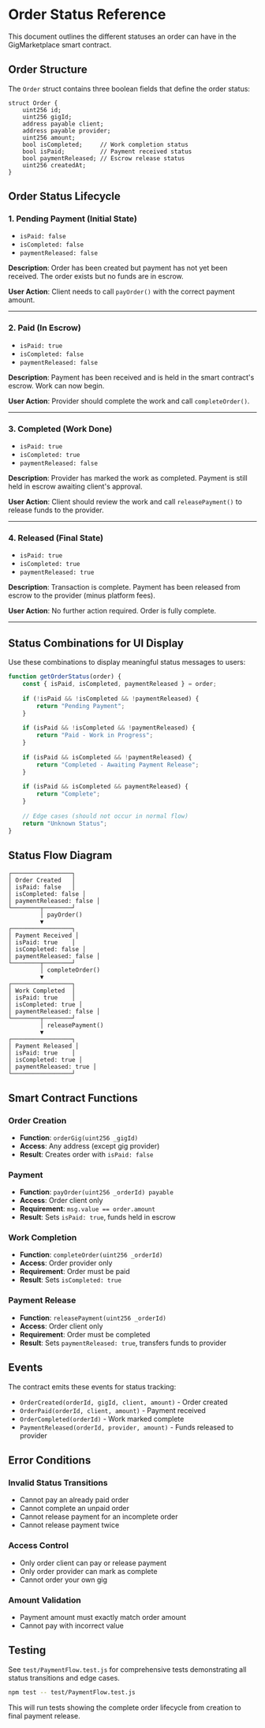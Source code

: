 # Order Status Reference

This document outlines the different statuses an order can have in the GigMarketplace smart contract.

## Order Structure

The `Order` struct contains three boolean fields that define the order status:

```solidity
struct Order {
    uint256 id;
    uint256 gigId;
    address payable client;
    address payable provider;
    uint256 amount;
    bool isCompleted;     // Work completion status
    bool isPaid;          // Payment received status  
    bool paymentReleased; // Escrow release status
    uint256 createdAt;
}
```

## Order Status Lifecycle

### 1. **Pending Payment** (Initial State)
- `isPaid: false`
- `isCompleted: false` 
- `paymentReleased: false`

**Description**: Order has been created but payment has not yet been received. The order exists but no funds are in escrow.

**User Action**: Client needs to call `payOrder()` with the correct payment amount.

---

### 2. **Paid (In Escrow)**
- `isPaid: true`
- `isCompleted: false`
- `paymentReleased: false`

**Description**: Payment has been received and is held in the smart contract's escrow. Work can now begin.

**User Action**: Provider should complete the work and call `completeOrder()`.

---

### 3. **Completed (Work Done)**
- `isPaid: true`
- `isCompleted: true`
- `paymentReleased: false`

**Description**: Provider has marked the work as completed. Payment is still held in escrow awaiting client's approval.

**User Action**: Client should review the work and call `releasePayment()` to release funds to the provider.

---

### 4. **Released (Final State)**
- `isPaid: true`
- `isCompleted: true`
- `paymentReleased: true`

**Description**: Transaction is complete. Payment has been released from escrow to the provider (minus platform fees).

**User Action**: No further action required. Order is fully complete.

---

## Status Combinations for UI Display

Use these combinations to display meaningful status messages to users:

```javascript
function getOrderStatus(order) {
    const { isPaid, isCompleted, paymentReleased } = order;
    
    if (!isPaid && !isCompleted && !paymentReleased) {
        return "Pending Payment";
    }
    
    if (isPaid && !isCompleted && !paymentReleased) {
        return "Paid - Work in Progress";
    }
    
    if (isPaid && isCompleted && !paymentReleased) {
        return "Completed - Awaiting Payment Release";
    }
    
    if (isPaid && isCompleted && paymentReleased) {
        return "Complete";
    }
    
    // Edge cases (should not occur in normal flow)
    return "Unknown Status";
}
```

## Status Flow Diagram

```
┌─────────────────┐
│ Order Created   │
│ isPaid: false   │
│ isCompleted: false │
│ paymentReleased: false │
└────────┬────────┘
         │ payOrder()
         ▼
┌─────────────────┐
│ Payment Received │
│ isPaid: true    │
│ isCompleted: false │
│ paymentReleased: false │
└────────┬────────┘
         │ completeOrder()
         ▼
┌─────────────────┐
│ Work Completed  │
│ isPaid: true    │
│ isCompleted: true │
│ paymentReleased: false │
└────────┬────────┘
         │ releasePayment()
         ▼
┌─────────────────┐
│ Payment Released │
│ isPaid: true    │
│ isCompleted: true │
│ paymentReleased: true │
└─────────────────┘
```

## Smart Contract Functions

### Order Creation
- **Function**: `orderGig(uint256 _gigId)`
- **Access**: Any address (except gig provider)
- **Result**: Creates order with `isPaid: false`

### Payment
- **Function**: `payOrder(uint256 _orderId) payable`
- **Access**: Order client only
- **Requirement**: `msg.value == order.amount`
- **Result**: Sets `isPaid: true`, funds held in escrow

### Work Completion
- **Function**: `completeOrder(uint256 _orderId)`
- **Access**: Order provider only
- **Requirement**: Order must be paid
- **Result**: Sets `isCompleted: true`

### Payment Release
- **Function**: `releasePayment(uint256 _orderId)`
- **Access**: Order client only
- **Requirement**: Order must be completed
- **Result**: Sets `paymentReleased: true`, transfers funds to provider

## Events

The contract emits these events for status tracking:

- `OrderCreated(orderId, gigId, client, amount)` - Order created
- `OrderPaid(orderId, client, amount)` - Payment received
- `OrderCompleted(orderId)` - Work marked complete
- `PaymentReleased(orderId, provider, amount)` - Funds released to provider

## Error Conditions

### Invalid Status Transitions
- Cannot pay an already paid order
- Cannot complete an unpaid order
- Cannot release payment for an incomplete order
- Cannot release payment twice

### Access Control
- Only order client can pay or release payment
- Only order provider can mark as complete
- Cannot order your own gig

### Amount Validation
- Payment amount must exactly match order amount
- Cannot pay with incorrect value

## Testing

See `test/PaymentFlow.test.js` for comprehensive tests demonstrating all status transitions and edge cases.

```bash
npm test -- test/PaymentFlow.test.js
```

This will run tests showing the complete order lifecycle from creation to final payment release.